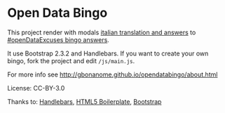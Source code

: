 Open Data Bingo
===============

This project render with modals [italian translation and answers](https://docs.google.com/document/d/1yUgLJD1KyrrKNQnKc9UYdgIIAmgUBZ8qf12VvXSCNig/edit?usp=sharing) to [#openDataExcuses bingo answers](https://docs.google.com/document/d/1nDtHpnIDTY_G32EMJniXaOGBufjHCCk4VC9WGOf7jK4/edit#heading=h.kuxx5ny497m9).

It use Bootstrap 2.3.2 and Handlebars. If you want to create your own bingo, fork the project and edit `/js/main.js`.

For more info see http://gbonanome.github.io/opendatabingo/about.html

License: CC-BY-3.0

Thanks to: [Handlebars](http://handlebarsjs.com/), [HTML5 Boilerplate](http://html5boilerplate.com/), [Bootstrap](http://twitter.github.io/bootstrap/)

